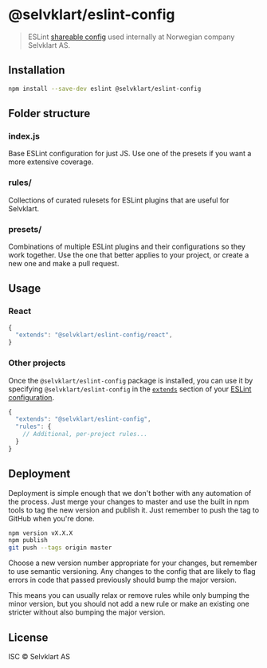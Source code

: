 # @selvklart/eslint-config

> ESLint [shareable config](http://eslint.org/docs/developer-guide/shareable-configs.html) used internally at Norwegian company Selvklart AS.

## Installation

```sh
npm install --save-dev eslint @selvklart/eslint-config
```

## Folder structure

### index.js
Base ESLint configuration for just JS. Use one of the presets if you want a more extensive coverage.

### rules/
Collections of curated rulesets for ESLint plugins that are useful for Selvklart.

### presets/
Combinations of multiple ESLint plugins and their configurations so they work together.
Use the one that better applies to your project, or create a new one and make a pull request.

## Usage

### React

```js
{
  "extends": "@selvklart/eslint-config/react",
}
```

### Other projects

Once the `@selvklart/eslint-config` package is installed, you can use it by specifying `@selvklart/eslint-config` in the [`extends`](http://eslint.org/docs/user-guide/configuring#extending-configuration-files) section of your [ESLint configuration](http://eslint.org/docs/user-guide/configuring).

```js
{
  "extends": "@selvklart/eslint-config",
  "rules": {
    // Additional, per-project rules...
  }
}
```

## Deployment

Deployment is simple enough that we don't bother with any automation of the process. Just merge your changes to master and use the built in npm tools to tag the new version and publish it. Just remember to push the tag to GitHub when you're done.

```sh
npm version vX.X.X
npm publish
git push --tags origin master
```

Choose a new version number appropriate for your changes, but remember to use semantic versioning. Any changes to the config that are likely to flag errors in code that passed previously should bump the major version.

This means you can usually relax or remove rules while only bumping the minor version, but you should not add a new rule or make an existing one stricter without also bumping the major version.

## License

ISC © Selvklart AS
